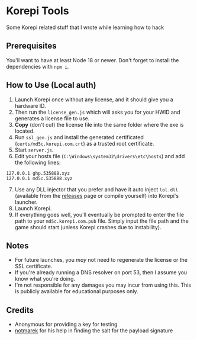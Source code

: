 # Korepi Tools

Some Korepi related stuff that I wrote while learning how to hack

## Prerequisites

You'll want to have at least Node 18 or newer. Don't forget to install the dependencies with `npm i`.

## How to Use (Local auth)

1. Launch Korepi once without any license, and it should give you a hardware ID.
2. Then run the `license_gen.js` which will asks you for your HWID and generates a license file to use.
3. **Copy** (don't cut) the license file into the same folder where the exe is located.
4. Run `ssl_gen.js` and install the generated certificated (`certs/md5c.korepi.com.crt`) as a trusted root certificate.
5. Start `server.js`.
6. Edit your hosts file (`C:\Windows\system32\drivers\etc\hosts`) and add the following lines:
```
127.0.0.1 ghp.535888.xyz
127.0.0.1 md5c.535888.xyz
```
7. Use any DLL injector that you prefer and have it auto inject `lol.dll` (available from the [releases](https://github.com/fadillzzz/korepi-tools/releases) page or compile yourself) into Korepi's launcher.
8. Launch Korepi.
9. If everything goes well, you'll eventually be prompted to enter the file path to your `md5c.korepi.com.pub` file. Simply input the file path and the game should start (unless Korepi crashes due to instability).

## Notes
- For future launches, you *may* not need to regenerate the license or the SSL certificate.
- If you're already running a DNS resolver on port 53, then I assume you know what you're doing.
- I'm not responsible for any damages you may incur from using this. This is publicly available for educational purposes only.

## Credits

- Anonymous for providing a key for testing
- [notmarek](https://github.com/notmarek) for his help in finding the salt for the payload signature
